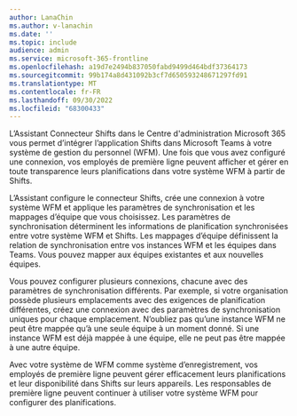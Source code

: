 ```yaml
---
author: LanaChin
ms.author: v-lanachin
ms.date: ''
ms.topic: include
audience: admin
ms.service: microsoft-365-frontline
ms.openlocfilehash: a19d7e2494b837050fabd9499d464bdf37364173
ms.sourcegitcommit: 99b174a8d431092b3cf7d650593248671297fd91
ms.translationtype: MT
ms.contentlocale: fr-FR
ms.lasthandoff: 09/30/2022
ms.locfileid: "68300433"
---
```

L’Assistant Connecteur Shifts dans le Centre d'administration Microsoft 365 vous permet d’intégrer l’application Shifts dans Microsoft Teams à votre système de gestion du personnel (WFM). Une fois que vous avez configuré une connexion, vos employés de première ligne peuvent afficher et gérer en toute transparence leurs planifications dans votre système WFM à partir de Shifts.

L’Assistant configure le connecteur Shifts, crée une connexion à votre système WFM et applique les paramètres de synchronisation et les mappages d’équipe que vous choisissez. Les paramètres de synchronisation déterminent les informations de planification synchronisées entre votre système WFM et Shifts. Les mappages d’équipe définissent la relation de synchronisation entre vos instances WFM et les équipes dans Teams. Vous pouvez mapper aux équipes existantes et aux nouvelles équipes.

Vous pouvez configurer plusieurs connexions, chacune avec des paramètres de synchronisation différents. Par exemple, si votre organisation possède plusieurs emplacements avec des exigences de planification différentes, créez une connexion avec des paramètres de synchronisation uniques pour chaque emplacement. N’oubliez pas qu’une instance WFM ne peut être mappée qu’à une seule équipe à un moment donné. Si une instance WFM est déjà mappée à une équipe, elle ne peut pas être mappée à une autre équipe.

Avec votre système de WFM comme système d’enregistrement, vos employés de première ligne peuvent gérer efficacement leurs planifications et leur disponibilité dans Shifts sur leurs appareils. Les responsables de première ligne peuvent continuer à utiliser votre système WFM pour configurer des planifications.
